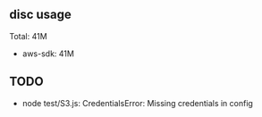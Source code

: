 ## disc usage
Total: 41M
- aws-sdk:  41M
## TODO
- node test/S3.js: CredentialsError: Missing credentials in config